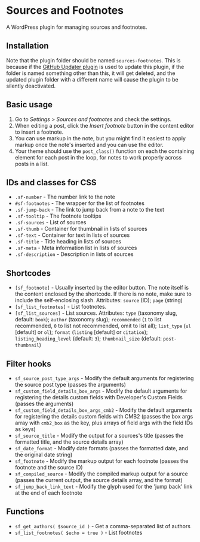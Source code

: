 Sources and Footnotes
=================

A WordPress plugin for managing sources and footnotes.

## Installation

Note that the plugin folder should be named `sources-footnotes`. This is because if the [GitHub Updater plugin](https://github.com/afragen/github-updater) is used to update this plugin, if the folder is named something other than this, it will get deleted, and the updated plugin folder with a different name will cause the plugin to be silently deactivated.

## Basic usage

1. Go to _Settings > Sources and footnotes_ and check the settings.
1. When editing a post, click the _Insert footnote_ button in the content editor to insert a footnote.
1. You can use markup in the note, but you might find it easiest to apply markup once the note's inserted and you can use the editor.
1. Your theme should use the `post_class()` function on each the containing element for each post in the loop, for notes to work properly across posts in a list.

## IDs and classes for CSS

* `.sf-number` - The number link to the note
* `#sf-footnotes` - The wrapper for the list of footnotes
* `.sf-jump-back` - The link to jump back from a note to the text
* `.sf-tooltip` - The footnote tooltips
* `.sf-sources` - List of sources
* `.sf-thumb` - Container for thumbnail in lists of sources
* `.sf-text` - Container for text in lists of sources
* `.sf-title` - Title heading in lists of sources
* `.sf-meta` - Meta information list in lists of sources
* `.sf-description` - Description in lists of sources

## Shortcodes

* `[sf_footnote]` - Usually inserted by the editor button. The note itself is the content enclosed by the shortcode. If there is no note, make sure to include the self-enclosing slash. Attributes: `source` (ID); `page` (string)
* `[sf_list_footnotes]` - List footnotes.
* `[sf_list_sources]` - List sources. Attributes: `type` (taxonomy slug, default: `book`); `author` (taxonomy slug); `recommended` (`1` to list recommended, `0` to list not recommended, omit to list all); `list_type` (`ul` [default] or `ol`); `format` (`listing` [default] or `citation`); `listing_heading_level` (default: `3`); `thumbnail_size` (default: `post-thumbnail`)

## Filter hooks

* `sf_source_post_type_args` - Modify the default arguments for registering the source post type (passes the arguments)
* `sf_custom_field_details_box_args` - Modify the default arguments for registering the details custom fields with Developer's Custom Fields (passes the arguments)
* `sf_custom_field_details_box_args_cmb2` - Modify the default arguments for registering the details custom fields with CMB2 (passes the box args array with `cmb2_box` as the key, plus arrays of field args with the field IDs as keys)
* `sf_source_title` - Modify the output for a sources's title (passes the formatted title, and the source details array)
* `sf_date_format` - Modify date formats (passes the formatted date, and the original date string)
* `sf_footnote` - Modify the markup output for each footnote (passes the footnote and the source ID)
* `sf_compiled_source` - Modify the compiled markup output for a source (passes the current output, the source details array, and the format)
* `sf_jump_back_link_text` - Modify the glyph used for the 'jump back' link at the end of each footnote

## Functions

* `sf_get_authors( $source_id )` - Get a comma-separated list of authors
* `sf_list_footnotes( $echo = true )` - List footnotes
